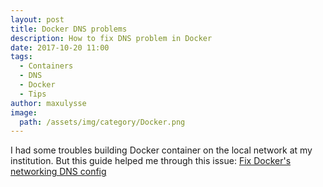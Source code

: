 ```yaml
---
layout: post
title: Docker DNS problems
description: How to fix DNS problem in Docker
date: 2017-10-20 11:00
tags:
  - Containers
  - DNS
  - Docker
  - Tips
author: maxulysse
image:
  path: /assets/img/category/Docker.png
---
```


I had some troubles building Docker container on the local network at my institution.
But this guide helped me through this issue: [Fix Docker's networking DNS config](https://development.robinwinslow.uk/2016/06/23/fix-docker-networking-dns/)
